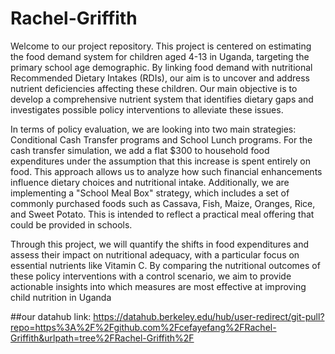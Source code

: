 # Rachel-Griffith
Welcome to our project repository. This project is centered on estimating the food demand system for children aged 4-13 in Uganda, targeting the primary school age demographic. By linking food demand with nutritional Recommended Dietary Intakes (RDIs), our aim is to uncover and address nutrient deficiencies affecting these children. Our main objective is to develop a comprehensive nutrient system that identifies dietary gaps and investigates possible policy interventions to alleviate these issues.

In terms of policy evaluation, we are looking into two main strategies: Conditional Cash Transfer programs and School Lunch programs. For the cash transfer simulation, we add a flat $300 to household food expenditures under the assumption that this increase is spent entirely on food. This approach allows us to analyze how such financial enhancements influence dietary choices and nutritional intake. Additionally, we are implementing a "School Meal Box" strategy, which includes a set of commonly purchased foods such as Cassava, Fish, Maize, Oranges, Rice, and Sweet Potato. This is intended to reflect a practical meal offering that could be provided in schools.

Through this project, we will quantify the shifts in food expenditures and assess their impact on nutritional adequacy, with a particular focus on essential nutrients like Vitamin C. By comparing the nutritional outcomes of these policy interventions with a control scenario, we aim to provide actionable insights into which measures are most effective at improving child nutrition in Uganda

##our datahub link: https://datahub.berkeley.edu/hub/user-redirect/git-pull?repo=https%3A%2F%2Fgithub.com%2Fcefayefang%2FRachel-Griffith&urlpath=tree%2FRachel-Griffith%2F
